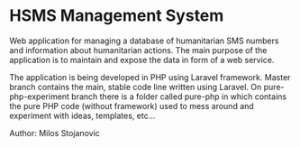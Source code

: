 HSMS Management System
======================

Web application for managing a database of humanitarian SMS numbers and information about humanitarian actions. The main purpose of the application is to maintain and expose the data in form of a web service.

The application is being developed in PHP using Laravel framework. Master branch contains the main, stable code line written using Laravel. On pure-php-experiment branch there is a folder called pure-php in which contains the pure PHP code (without framework) used to mess around and experiment with ideas, templates, etc...

Author: Milos Stojanovic
